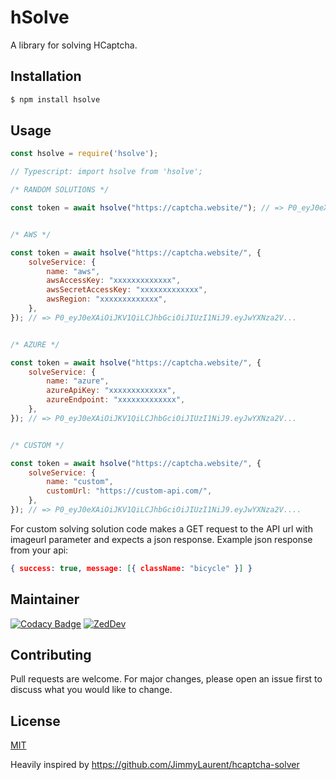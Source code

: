 # hSolve

A library for solving HCaptcha.

## Installation

```bash
$ npm install hsolve
```

## Usage

```javascript
const hsolve = require('hsolve');

// Typescript: import hsolve from 'hsolve';

/* RANDOM SOLUTIONS */

const token = await hsolve("https://captcha.website/"); // => P0_eyJ0eXAiOiJKV1QiLCJhbGciOiJIUzI1NiJ9.eyJwYXNza2V...


/* AWS */

const token = await hsolve("https://captcha.website/", {
    solveService: {
        name: "aws",
        awsAccessKey: "xxxxxxxxxxxxx",
        awsSecretAccessKey: "xxxxxxxxxxxxx",
        awsRegion: "xxxxxxxxxxxxx",
    },
}); // => P0_eyJ0eXAiOiJKV1QiLCJhbGciOiJIUzI1NiJ9.eyJwYXNza2V...


/* AZURE */

const token = await hsolve("https://captcha.website/", {
    solveService: {
        name: "azure",
        azureApiKey: "xxxxxxxxxxxxx",
        azureEndpoint: "xxxxxxxxxxxxx",
    },
}); // => P0_eyJ0eXAiOiJKV1QiLCJhbGciOiJIUzI1NiJ9.eyJwYXNza2V...


/* CUSTOM */

const token = await hsolve("https://captcha.website/", {
    solveService: {
        name: "custom",
        customUrl: "https://custom-api.com/",
    },
}); // => P0_eyJ0eXAiOiJKV1QiLCJhbGciOiJIUzI1NiJ9.eyJwYXNza2V....

```
For custom solving solution code makes a GET request to the API url with imageurl parameter and expects a json response.
Example json response from your api:

```json
{ success: true, message: [{ className: "bicycle" }] }
```

## Maintainer

[![Codacy Badge](https://api.codacy.com/project/badge/Grade/0ef0263db65e44b5886beed7e8aa0381)](https://app.codacy.com/manual/zedd3v/hsolve?utm_source=github.com&utm_medium=referral&utm_content=zedd3v/hsolve&utm_campaign=Badge_Grade_Dashboard)
[![ZedDev](https://github.com/zedd3v.png?size=100)](https://abck.dev/)

## Contributing

Pull requests are welcome. For major changes, please open an issue first to discuss what you would like to change.

## License

[MIT](https://choosealicense.com/licenses/mit/)

Heavily inspired by https://github.com/JimmyLaurent/hcaptcha-solver